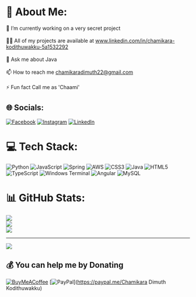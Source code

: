 # 💫 About Me:
🌱 I’m currently working on a very secret project<br><br>👨‍💻 All of my projects are available at www.linkedin.com/in/chamikara-kodithuwakku-5a1532292<br><br>💬 Ask me about Java<br><br>📫 How to reach me chamikaradimuth22@gmail.com<br><br>⚡ Fun fact Call me as 'Chaami'


## 🌐 Socials:
[![Facebook](https://img.shields.io/badge/Facebook-%231877F2.svg?logo=Facebook&logoColor=white)](https://www.facebook.com/chamikara.dimuth) [![Instagram](https://img.shields.io/badge/Instagram-%23E4405F.svg?logo=Instagram&logoColor=white)](https://instagram.com/cham.i_.xx) [![LinkedIn](https://img.shields.io/badge/LinkedIn-%230077B5.svg?logo=linkedin&logoColor=white)](https://www.linkedin.com/in/chamikara-kodithuwakku-5a1532292/) 

# 💻 Tech Stack:
![Python](https://img.shields.io/badge/python-3670A0?style=for-the-badge&logo=python&logoColor=ffdd54) ![JavaScript](https://img.shields.io/badge/javascript-%23323330.svg?style=for-the-badge&logo=javascript&logoColor=%23F7DF1E) ![Spring](https://img.shields.io/badge/spring-%236DB33F.svg?style=for-the-badge&logo=spring&logoColor=white) ![AWS](https://img.shields.io/badge/AWS-%23FF9900.svg?style=for-the-badge&logo=amazon-aws&logoColor=white) ![CSS3](https://img.shields.io/badge/css3-%231572B6.svg?style=for-the-badge&logo=css3&logoColor=white) ![Java](https://img.shields.io/badge/java-%23ED8B00.svg?style=for-the-badge&logo=openjdk&logoColor=white) ![HTML5](https://img.shields.io/badge/html5-%23E34F26.svg?style=for-the-badge&logo=html5&logoColor=white) ![TypeScript](https://img.shields.io/badge/typescript-%23007ACC.svg?style=for-the-badge&logo=typescript&logoColor=white) ![Windows Terminal](https://img.shields.io/badge/Windows%20Terminal-%234D4D4D.svg?style=for-the-badge&logo=windows-terminal&logoColor=white) ![Angular](https://img.shields.io/badge/angular-%23DD0031.svg?style=for-the-badge&logo=angular&logoColor=white) ![MySQL](https://img.shields.io/badge/mysql-4479A1.svg?style=for-the-badge&logo=mysql&logoColor=white)
# 📊 GitHub Stats:
![](https://github-readme-stats.vercel.app/api?username=chxmikara&theme=dark&hide_border=false&include_all_commits=true&count_private=true)<br/>
![](https://github-readme-streak-stats.herokuapp.com/?user=chxmikara&theme=dark&hide_border=false)<br/>
![](https://github-readme-stats.vercel.app/api/top-langs/?username=chxmikara&theme=dark&hide_border=false&include_all_commits=true&count_private=true&layout=compact)

---
[![](https://visitcount.itsvg.in/api?id=chxmikara&icon=0&color=0)](https://visitcount.itsvg.in)

  ## 💰 You can help me by Donating
  [![BuyMeACoffee](https://img.shields.io/badge/Buy%20Me%20a%20Coffee-ffdd00?style=for-the-badge&logo=buy-me-a-coffee&logoColor=black)](https://buymeacoffee.com/https://buymeacoffee.com/chamikara) [![PayPal](https://img.shields.io/badge/PayPal-00457C?style=for-the-badge&logo=paypal&logoColor=white)](https://paypal.me/Chamikara Dimuth Kodithuwakku) 

  
<!-- Proudly created with GPRM ( https://gprm.itsvg.in ) -->
